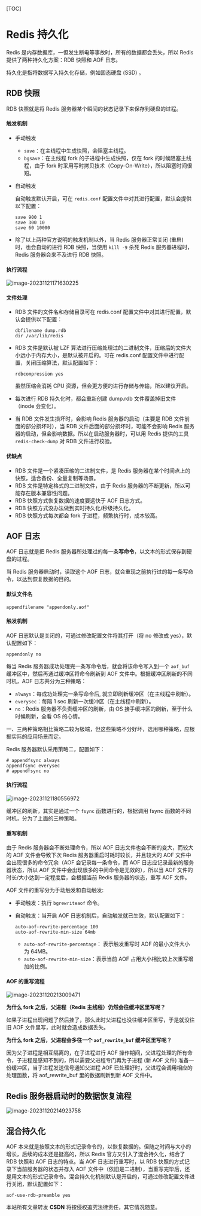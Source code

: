 [TOC]

# Redis 持久化

Redis 是内存数据库，一但发生断电等事故时，所有的数据都会丢失，所以 Redis 提供了两种持久化方案：RDB 快照和 AOF 日志。

持久化是指将数据写入持久化存储，例如固态硬盘 (SSD) 。

## RDB 快照

RDB 快照就是将 Redis 服务器某个瞬间的状态记录下来保存到硬盘的过程。

#### 触发机制

- 手动触发

  - `save`：在主线程中生成快照，会阻塞主线程。
  - `bgsave`：在主线程 fork 的子进程中生成快照，仅在 fork 的时候阻塞主线程，由于 fork 时采用写时拷贝技术（Copy-On-Write），所以阻塞时间很短。
  
- 自动触发

  自动触发默认开启，可在 `redis.conf` 配置文件中对其进行配置，默认会提供以下配置：

  ```shell
  save 900 1
  save 300 10
  save 60 10000
  ```
  
- 除了以上两种官方说明的触发机制以外，当 Redis 服务器正常关闭 (重启) 时，也会自动的进行 RDB 快照，当使用 `kill -9` 杀死 Redis 服务器进程时，Redis 服务器会来不及进行 RDB 快照。

#### 执行流程

![image-20231121171630225](https://wyn-personal-picture.oss-cn-beijing.aliyuncs.com/img/image-20231121171630225.png)

#### 文件处理

- RDB 文件的文件名和存储目录可在 redis.conf 配置文件中对其进行配置，默认会提供以下配置： 

  ```shell
  dbfilename dump.rdb
  dir /var/lib/redis
  ```
  
- RDB 文件是默认被 LZF 算法进行压缩处理过的二进制文件，压缩后的文件大小远小于内存大小，是默认被开启的。可在 redis.conf 配置文件中进行配置，关闭压缩算法，默认配置如下：

  ```shell
  rdbcompression yes
  ```
  
  虽然压缩会消耗 CPU 资源，但会更方便的进行存储与传输，所以建议开启。
  
- 每次进行 RDB 持久化时，都会重新创建 dump.rdb 文件覆盖掉旧文件（inode 会变化）。

- 当 RDB 文件发生损坏时，会影响 Redis 服务器的启动（主要是 RDB 文件前面的部分损坏时），当 RDB 文件后面的部分损坏时，可能不会影响 Redis 服务器的启动，但会影响数据。所以在启动服务器时，可以用 Redis 提供的工具 `redis-check-dump` 对 RDB 文件进行校验。

#### 优缺点

- RDB 文件是一个紧凑压缩的二进制文件，是 Redis 服务器在某个时间点上的快照，适合备份、全量复制等场景。
- RDB 文件是特定格式的二进制文件，由于 Redis 服务器的不断更新，所以可能存在版本兼容性问题。
- RDB 快照方式恢复数据的速度要远快于 AOF 日志方式。
- RDB 快照方式没办法做到实时持久化/秒级持久化。
- RDB 快照方式每次都会 fork 子进程，频繁执行时，成本较高。

## AOF 日志

AOF 日志就是把 Redis 服务器所处理过的每一条**写命令**，以文本的形式保存到硬盘的过程。

当 Redis 服务器启动时，读取这个 AOF 日志，就会重现之前执行过的每一条写命令，以达到恢复数据的目的。

#### 默认文件名

```shell
appendfilename "appendonly.aof"
```

#### 触发机制

AOF 日志默认是关闭的，可通过修改配置文件将其打开（将 no 修改成 yes），默认配置如下：

```shell
appendonly no
```

每当 Redis 服务器成功处理完一条写命令后，就会将该命令写入到一个 `aof_buf` 缓冲区中，然后再通过缓冲区将命令刷新到 AOF 文件中。根据缓冲区刷新的不同时机，AOF 日志共分为三种策略：

- `always`：每成功处理完一条写命令后, 就立即刷新缓冲区（在主线程中刷新）。
- `everysec`：每隔 1 sec 刷新一次缓冲区（在主线程中刷新）。
- `no`：Redis 服务器不负责缓冲区的刷新，由 OS 接手缓冲区的刷新，至于什么时候刷新，全看 OS 的心情。

一、三两种策略相比策略二较为极端，但这些策略不分好坏，选用哪种策略，应根据实际的应用场景而定。

Redis 服务器默认采用策略二，配置如下：

```shell
# appendfsync always
appendfsync everysec
# appendfsync no
```

#### 执行流程

![image-20231121180556972](https://wyn-personal-picture.oss-cn-beijing.aliyuncs.com/img/image-20231121180556972.png)

缓冲区的刷新，其实是通过一个 `fsync` 函数进行的，根据调用 fsync 函数的不同时机，分为了上面的三种策略。

#### 重写机制

由于 Redis 服务器会不断处理命令，所以 AOF 日志文件也会不断的变大，而较大的 AOF 文件会导致下次 Redis 服务器重启时耗时较长，并且较大的 AOF 文件中会出现很多的命令冗余（AOF 会记录每一条命令，而 AOF 日志应记录最新的服务器状态，所以 AOF 文件中会出现很多的中间命令是无效的），所以当 AOF 文件的时长/大小达到一定程度后，会根据当前 Redis 服务器的状态，重写 AOF 文件。 

AOF 文件的重写分为手动触发和自动触发:

- 手动触发：执行 `bgrewriteaof` 命令。

- 自动触发：当开启 AOF 日志机制后，自动触发就已生效，默认配置如下：

  ```shell
  auto-aof-rewrite-percentage 100
  auto-aof-rewrite-min-size 64mb
  ```
  
  - `auto-aof-rewrite-percentage`： 表示触发重写时 AOF 的最小文件大小为 64MB。
  - `auto-aof-rewrite-min-size`：表示当前 AOF 占用大小相比较上次重写增加的比例。

#### AOF 的重写流程

![image-20231120213009471](https://wyn-personal-picture.oss-cn-beijing.aliyuncs.com/img/image-20231120213009471.png)

**为什么 fork 之后，父进程（Redis 主线程）仍然会往缓冲区里写呢？**

如果子进程出现问题了然后挂了，那么此时父进程也没往缓冲区里写，于是就没往旧 AOF 文件里写，此时就会造成数据丢失。

**为什么 fork 之后，父进程会多往一个 `aof_rewrite_buf` 缓冲区里写呢？**

因为父子进程是相互隔离的，在子进程进行 AOF 操作期间，父进程处理的所有命令，子进程是感知不到的，所以需要父进程专门再为子进程 (新 AOF 文件) 准备一份缓冲区，当子进程发送信号通知父进程 AOF 已处理好时，父进程会调用相应的处理函数，将 aof_rewrite_buf 里的数据刷新到新 AOF 文件中。

## Redis 服务器启动时的数据恢复流程

![image-20231120214923758](https://wyn-personal-picture.oss-cn-beijing.aliyuncs.com/img/image-20231120214923758.png)

## 混合持久化

AOF 本来就是按照文本的形式记录命令的，以恢复数据的。但随之时间与大小的增长，后续的成本还是挺高的，所以 Redis 官方又引入了混合持久化，结合了 RDB 快照和 AOF 日志的特点。当 AOF 日志进行重写时，以 RDB 快照的方式记录下当前服务器的状态并存入 AOF 文件中（依旧是二进制），当重写完毕后，还是用文本的形式记录命令。混合持久化机制默认是开启的，可通过修改配置文件进行关闭，默认配置如下：

```shell 
aof-use-rdb-preamble yes
```



<script src="https://giscus.app/client.js"
        data-repo="wynhelloworld/blog-comments"
        data-repo-id="R_kgDOKruZpg"
        data-category="Announcements"
        data-category-id="DIC_kwDOKruZps4Ca2L0"
        data-mapping="url"
        data-strict="0"
        data-reactions-enabled="1"
        data-emit-metadata="0"
        data-input-position="bottom"
        data-theme="preferred_color_scheme"
        data-lang="zh-CN"
        crossorigin="anonymous"
        async>
</script>

本站所有文章转发 **CSDN** 将按侵权追究法律责任，其它情况随意。
